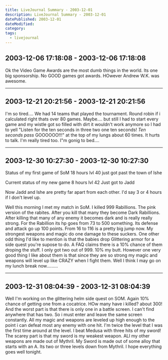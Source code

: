 ```yaml
---
title: LiveJournal Summary - 2003-12-01
description: LiveJournal Summary - 2003-12-01
datePublished: 2003-12-01
dateModified:
category:
tags:
  - livejournal
---
```


## 2003-12-06 17:18:08 - 2003-12-06 17:18:08

Ok the Video Game Awards are the most dumb things in the world. Its one big sponsorship. No GOOD games got awards. HOwever Andrew W.K. was awesome.

---

## 2003-12-21 20:21:56 - 2003-12-21 20:21:56

I'm so tired.... We had 14 teams that played the tournament. Round robin if i calculated right thats over 80 games. Maybe.... but still I had to start every game and my wistle got so filled with dirt it wouldn't work anymore so I had to yell "Listen for the ten seconds in three two one ten seconds! _Ten seconds pass_ GOOOOOO!!!" at the top of my lungs about 60 times. It hurts to talk. I'm really tired too. I"m gonig to bed....

---

## 2003-12-30 10:27:30 - 2003-12-30 10:27:30

Status of my first game of SoM
18 hours lvl 40 just got past the town of Ishe

Current status of my new game
8 hours lvl 42 Just got to Jadd

Now Jadd and Ishe are pretty far apart from each other. I'd say 3 or 4 hours if I don't level up.

Well this morning I met my match in SoM. I killed 999 Rabillions. The pink version of the rabites. After you kill that many they become Dark Rabillions. After killing that many of any enemy it becomes dark and is really really strong. For the Rabillion its hp goes from 73 to 500 something. Its defense and attack go up 100 points. From 16 to 116 is a pretty big jump now. My strongest weapons and magic do one damage to these suckers. One other odd thing I'd like to mention is that the babies drop Glittering armor for a side quest you're supose to do. A FAQ claims there is a 10% chance of them droping the stuff. I only got two out of 999. 10% my butt. However one very good thing I like about them is that since they are so strong my magic and weapons will level up like CRAZY when I fight them. Well I think I may go on my lunch break now.........

---

## 2003-12-31 08:04:39 - 2003-12-31 08:04:39

Well I'm working on the glittering helm side quest on SOM. Again 10% chance of getting one from a cocatrice. HOw many have i killed? about 300! And the worst part is that there is only one in a battle screen. I can't find anywhere that has two. So i must enter and leave the same screen constantly. All my magic and weapons are leveled up high enough to the point i can defeat most any enemy with one hit. I'm twice the level that I was the first time around at the level. I beat Medusa with three hits of my sword! The scarey part is that my sword is my weakest weapon. ALl my other weapons are made out of Mythril. My Sword is made out of some alloy that starts with an A. Its two or three levels down from Mythril. I hope everything goes well tonight.
